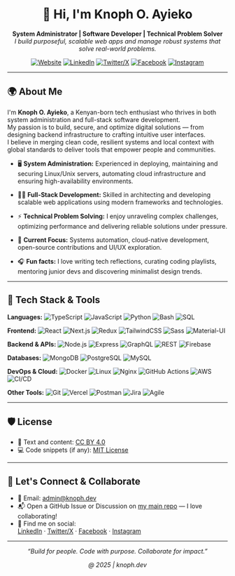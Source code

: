 <!-- Profile README for knoph-dev -->

<div align="center">

# 👋 Hi, I'm Knoph O. Ayieko

**System Administrator | Software Developer | Technical Problem Solver**  
_I build purposeful, scalable web apps and manage robust systems that solve real-world problems._

[![Website](https://img.shields.io/badge/portfolio-knoph.dev-2b2d42?style=flat-square&logo=vercel)](https://knoph.dev)
[![LinkedIn](https://img.shields.io/badge/LinkedIn-knoph--ayieko-0077B5?style=flat-square&logo=linkedin)](https://linkedin.com/in/knoph-ayieko)
[![Twitter/X](https://img.shields.io/badge/Twitter-knoph--ayieko-1da1f2?style=flat-square&logo=twitter)](https://twitter.com/knoph-ayieko)
[![Facebook](https://img.shields.io/badge/Facebook-knoph.ayieko-1877f2?style=flat-square&logo=facebook)](https://facebook.com/knoph.ayieko)
[![Instagram](https://img.shields.io/badge/Instagram-knoph--ayieko-e4405f?style=flat-square&logo=instagram)](https://instagram.com/knoph-ayieko)

</div>

---

## 🌍 About Me

I'm **Knoph O. Ayieko**, a Kenyan-born tech enthusiast who thrives in both system administration and full-stack software development.  
My passion is to build, secure, and optimize digital solutions — from designing backend infrastructure to crafting intuitive user interfaces.  
I believe in merging clean code, resilient systems and local context with global standards to deliver tools that empower people and communities.

- 🖥️ **System Administration:**  Experienced in deploying, maintaining and securing Linux/Unix servers, automating cloud infrastructure and ensuring high-availability environments.

- 🧑‍💻 **Full-Stack Development:**  Skilled in architecting and developing scalable web applications using modern frameworks and technologies.

- ⚡ **Technical Problem Solving:**  I enjoy unraveling complex challenges, optimizing performance and delivering reliable solutions under pressure.

- 🎯 **Current Focus:**  Systems automation, cloud-native development, open-source contributions and UI/UX exploration.

- 🎧 **Fun facts:**  I love writing tech reflections, curating coding playlists, mentoring junior devs and discovering minimalist design trends.

---

## 🚀 Tech Stack & Tools

**Languages:**  ![TypeScript](https://img.shields.io/badge/-TypeScript-3178c6?style=flat-square&logo=typescript&logoColor=white)
![JavaScript](https://img.shields.io/badge/-JavaScript-f7df1e?style=flat-square&logo=javascript&logoColor=black)
![Python](https://img.shields.io/badge/-Python-3776AB?style=flat-square&logo=python)
![Bash](https://img.shields.io/badge/-Bash-4EAA25?style=flat-square&logo=gnubash&logoColor=white)
![SQL](https://img.shields.io/badge/-SQL-4479A1?style=flat-square&logo=postgresql&logoColor=white)

**Frontend:**  ![React](https://img.shields.io/badge/-React-20232a?style=flat-square&logo=react)
![Next.js](https://img.shields.io/badge/-Next.js-000?style=flat-square&logo=nextdotjs)
![Redux](https://img.shields.io/badge/-Redux-764abc?style=flat-square&logo=redux)
![TailwindCSS](https://img.shields.io/badge/-Tailwind-38bdf8?style=flat-square&logo=tailwindcss)
![Sass](https://img.shields.io/badge/-Sass-cc6699?style=flat-square&logo=sass)
![Material-UI](https://img.shields.io/badge/-Material--UI-0081CB?style=flat-square&logo=mui)

**Backend & APIs:**  ![Node.js](https://img.shields.io/badge/-Node.js-339933?style=flat-square&logo=node.js)
![Express](https://img.shields.io/badge/-Express-222?style=flat-square&logo=express)
![GraphQL](https://img.shields.io/badge/-GraphQL-e10098?style=flat-square&logo=graphql)
![REST](https://img.shields.io/badge/-REST-02569B?style=flat-square&logo=rest)
![Firebase](https://img.shields.io/badge/-Firebase-ffca28?style=flat-square&logo=firebase)

**Databases:**  ![MongoDB](https://img.shields.io/badge/-MongoDB-47a248?style=flat-square&logo=mongodb)
![PostgreSQL](https://img.shields.io/badge/-PostgreSQL-336791?style=flat-square&logo=postgresql)
![MySQL](https://img.shields.io/badge/-MySQL-4479A1?style=flat-square&logo=mysql)

**DevOps & Cloud:**  ![Docker](https://img.shields.io/badge/-Docker-2496ed?style=flat-square&logo=docker)
![Linux](https://img.shields.io/badge/-Linux-FCC624?style=flat-square&logo=linux&logoColor=black)
![Nginx](https://img.shields.io/badge/-Nginx-009639?style=flat-square&logo=nginx)
![GitHub Actions](https://img.shields.io/badge/-GitHub%20Actions-2088FF?style=flat-square&logo=github-actions)
![AWS](https://img.shields.io/badge/-AWS-232F3E?style=flat-square&logo=amazon-aws)
![CI/CD](https://img.shields.io/badge/-CI%2FCD-0A0A0A?style=flat-square&logo=githubactions)

**Other Tools:**  ![Git](https://img.shields.io/badge/-Git-F05032?style=flat-square&logo=git)
![Vercel](https://img.shields.io/badge/-Vercel-000?style=flat-square&logo=vercel)
![Postman](https://img.shields.io/badge/-Postman-FF6C37?style=flat-square&logo=postman)
![Jira](https://img.shields.io/badge/-Jira-0052cc?style=flat-square&logo=jira)
![Agile](https://img.shields.io/badge/-Agile-0052cc?style=flat-square&logo=agile)

---

## 🛡️ License

- 📄 Text and content: [CC BY 4.0](https://creativecommons.org/licenses/by/4.0/)
- 💻 Code snippets (if any): [MIT License](./LICENSE-code)

---

## 🤝 Let's Connect & Collaborate

- 💌 Email: [admin@knoph.dev](mailto:admin@knoph.dev)
- 📬 Open a GitHub Issue or Discussion on [my main repo](https://github.com/knoph-dev/knoph-dev) — I love collaborating!
- 👋 Find me on social:  
  [LinkedIn](https://linkedin.com/in/knoph-ayieko) · [Twitter/X](https://twitter.com/knoph-ayieko) · [Facebook](https://facebook.com/knoph.ayieko) · [Instagram](https://instagram.com/knoph-ayieko)

---

<div align="center">

_“Build for people. Code with purpose. Collaborate for impact.”_

*@ 2025 | knoph.dev*

</div>
